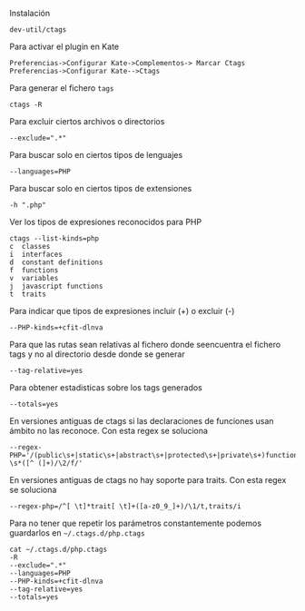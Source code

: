 Instalación

	dev-util/ctags

Para activar el plugin en Kate

	Preferencias->Configurar Kate->Complementos-> Marcar Ctags
	Preferencias->Configurar Kate-->Ctags

Para generar el fichero `tags`

	ctags -R

Para excluir ciertos archivos o directorios

	--exclude=".*"

Para buscar solo en ciertos tipos de lenguajes

	--languages=PHP

Para buscar solo en ciertos tipos de extensiones

	-h ".php"

Ver los tipos de expresiones reconocidos para PHP

	ctags --list-kinds=php
	c  classes
	i  interfaces
	d  constant definitions
	f  functions
	v  variables
	j  javascript functions
	t  traits


Para indicar que tipos de expresiones incluir (+) o excluir (-)

	--PHP-kinds=+cfit-dlnva

Para que las rutas sean relativas al fichero donde seencuentra el fichero tags y no al directorio desde donde se generar

	--tag-relative=yes

Para obtener estadisticas sobre los tags generados

	--totals=yes

En versiones antiguas de ctags si las declaraciones de funciones usan ámbito no las reconoce. Con esta regex se soluciona

	--regex-PHP='/(public\s+|static\s+|abstract\s+|protected\s+|private\s+)function\s+\&?\s*([^ (]+)/\2/f/'

En versiones antiguas de ctags no hay soporte para traits. Con esta regex se soluciona

	--regex-php=/^[ \t]*trait[ \t]+([a-z0_9_]+)/\1/t,traits/i

Para no tener que repetir los parámetros constantemente podemos guardarlos en `~/.ctags.d/php.ctags`

	cat ~/.ctags.d/php.ctags
	-R
	--exclude=".*"
	--languages=PHP
	--PHP-kinds=+cfit-dlnva
	--tag-relative=yes
	--totals=yes
